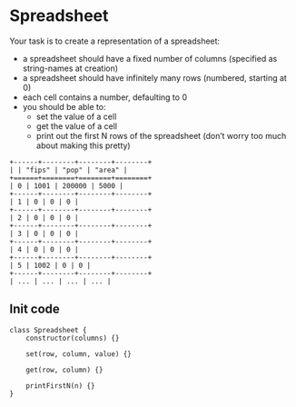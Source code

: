 # Spreadsheet

Your task is to create a representation of a spreadsheet:

- a spreadsheet should have a fixed number of columns (specified as string-names at creation)
- a spreadsheet should have infinitely many rows (numbered, starting at 0)
- each cell contains a number, defaulting to 0
- you should be able to:
  - set the value of a cell
  - get the value of a cell
  - print out the first N rows of the spreadsheet (don’t worry too much about making this pretty)

```
+------+--------+--------+--------+
| | "fips" | "pop" | "area" |
+======+========+========+========+
| 0 | 1001 | 200000 | 5000 |
+------+--------+--------+--------+
| 1 | 0 | 0 | 0 |
+------+--------+--------+--------+
| 2 | 0 | 0 | 0 |
+------+--------+--------+--------+
| 3 | 0 | 0 | 0 |
+------+--------+--------+--------+
| 4 | 0 | 0 | 0 |
+------+--------+--------+--------+
| 5 | 1002 | 0 | 0 |
+------+--------+--------+--------+
| ... | ... | ... | ... |

```

## Init code

```
class Spreadsheet {
    constructor(columns) {}

    set(row, column, value) {}

    get(row, column) {}

    printFirstN(n) {}
}
```
